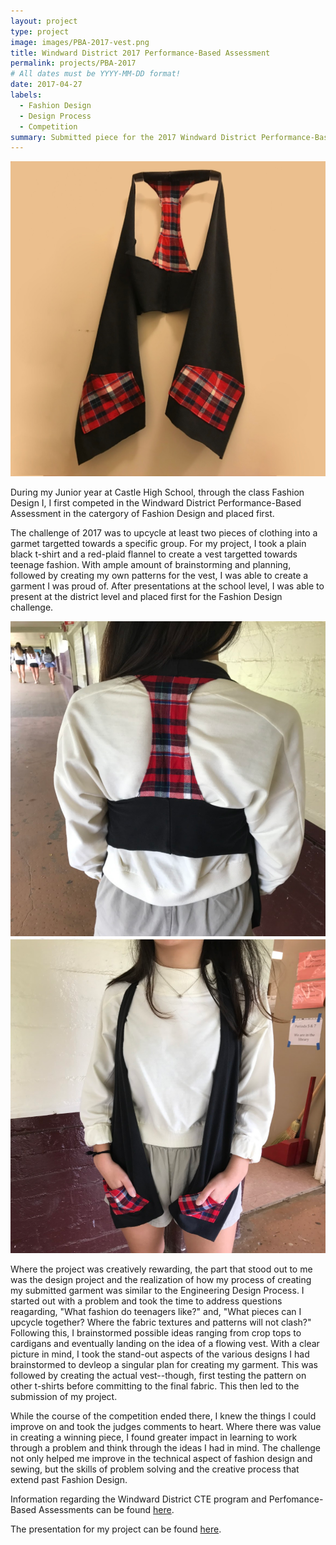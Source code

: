 ```yaml
---
layout: project
type: project
image: images/PBA-2017-vest.png
title: Windward District 2017 Performance-Based Assessment
permalink: projects/PBA-2017
# All dates must be YYYY-MM-DD format!
date: 2017-04-27
labels:
  - Fashion Design
  - Design Process
  - Competition
summary: Submitted piece for the 2017 Windward District Performance-Based Assessment in the catergory of Fashion Design.
---
```


<img class="ui medium right floated rounded image" src="../images/PBA-2017-vest.png">

During my Junior year at Castle High School, through the class Fashion Design I, I first competed in the Windward District Performance-Based Assessment in the catergory of Fashion Design and placed first.

The challenge of 2017 was to upcycle at least two pieces of clothing into a garmet targetted towards a specific group. For my project, I took a plain black t-shirt and a red-plaid flannel to create a vest targetted towards teenage fashion. With ample amount of brainstorming and planning, followed by creating my own patterns for the vest, I was able to create a garment I was proud of. After presentations at the school level, I was able to present at the district level and placed first for the Fashion Design challenge.

<img class="ui medium right floated rounded image" src="../images/model-1.png">
<img class="ui medium right floated rounded image" src="../images/model-2.png">

Where the project was creatively rewarding, the part that stood out to me was the design project and the realization of how my process of creating my submitted garment was similar to the Engineering Design Process. I started out with a problem and took the time to address questions reagarding, "What fashion do teenagers like?" and, "What pieces can I upcycle together? Where the fabric textures and patterns will not clash?" Following this, I brainstormed possible ideas ranging from crop tops to cardigans and eventually landing on the idea of a flowing vest. With a clear picture in mind, I took the stand-out aspects of the various designs I had brainstormed to devleop a singular plan for creating my garment. This was followed by creating the actual vest--though, first testing the pattern on other t-shirts before committing to the final fabric. This then led to the submission of my project.

While the course of the competition ended there, I knew the things I could improve on and took the judges comments to heart. Where there was value in creating a winning piece, I found greater impact in learning to work through a problem and think through the ideas I had in mind. The challenge not only helped me improve in the technical aspect of fashion design and sewing, but the skills of problem solving and the creative process that extend past Fashion Design.

Information regarding the Windward District CTE program and Perfomance-Based Assessments can be found [here](https://sites.google.com/kk.k12.hi.us/windwardcte/performance-based-assessment).

The presentation for my project can be found [here](https://docs.google.com/presentation/d/1DJNkJAPEHCYYKeTKmTs9ahvxnlEyHaJXfnzaDNJnEdQ/edit?usp=sharing).
